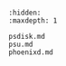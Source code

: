 <!-- hostutils -->

```{include} hostutils.md
```

```{toctree}
:hidden:
:maxdepth: 1

psdisk.md
psu.md
phoenixd.md
```
